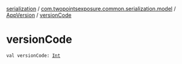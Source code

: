 [serialization](../../index.md) / [com.twopointsexposure.common.serialization.model](../index.md) / [AppVersion](index.md) / [versionCode](./version-code.md)

# versionCode

`val versionCode: `[`Int`](https://kotlinlang.org/api/latest/jvm/stdlib/kotlin/-int/index.html)